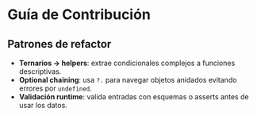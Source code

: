 # Guía de Contribución

## Patrones de refactor
- **Ternarios → helpers**: extrae condicionales complejos a funciones descriptivas.
- **Optional chaining**: usa `?.` para navegar objetos anidados evitando errores por `undefined`.
- **Validación runtime**: valida entradas con esquemas o asserts antes de usar los datos.
